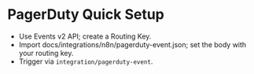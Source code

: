 # PagerDuty Quick Setup

- Use Events v2 API; create a Routing Key.
- Import docs/integrations/n8n/pagerduty-event.json; set the body with your routing key.
- Trigger via `integration/pagerduty-event`.
